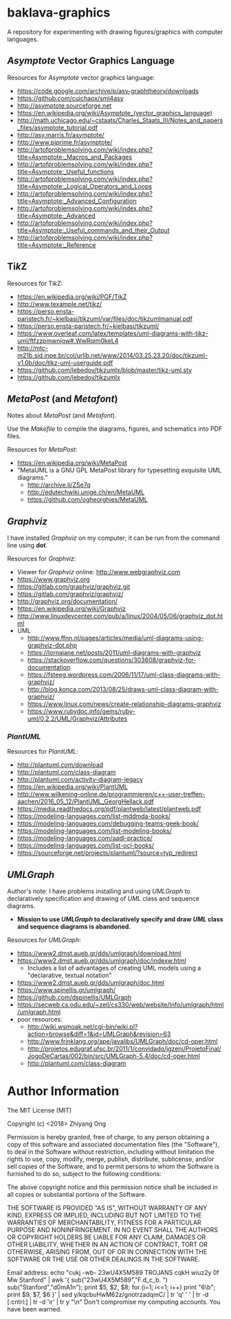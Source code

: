 # baklava-graphics
A repository for experimenting with drawing figures/graphics with computer languages.

##	*Asymptote* Vector Graphics Language


Resources for *Asymptote* vector graphics language:
+ https://code.google.com/archive/p/asy-graphtheory/downloads
+ https://github.com/cuichaox/sml4asy
+ http://asymptote.sourceforge.net
+ https://en.wikipedia.org/wiki/Asymptote_(vector_graphics_language)
+ http://math.uchicago.edu/~cstaats/Charles_Staats_III/Notes_and_papers_files/asymptote_tutorial.pdf
+ http://asy.marris.fr/asymptote/
+ http://www.piprime.fr/asymptote/
+ http://artofproblemsolving.com/wiki/index.php?title=Asymptote:_Macros_and_Packages
+ http://artofproblemsolving.com/wiki/index.php?title=Asymptote:_Useful_functions
+ http://artofproblemsolving.com/wiki/index.php?title=Asymptote:_Logical_Operators_and_Loops
+ http://artofproblemsolving.com/wiki/index.php?title=Asymptote:_Advanced_Configuration
+ http://artofproblemsolving.com/wiki/index.php?title=Asymptote:_Advanced
+ http://artofproblemsolving.com/wiki/index.php?title=Asymptote:_Useful_commands_and_their_Output
+ http://artofproblemsolving.com/wiki/index.php?title=Asymptote:_Reference

















##	Ti*k*Z

Resources for Ti*k*Z:
+ https://en.wikipedia.org/wiki/PGF/TikZ
+ http://www.texample.net/tikz/
+ https://perso.ensta-paristech.fr/~kielbasi/tikzuml/var/files/doc/tikzumlmanual.pdf
+ https://perso.ensta-paristech.fr/~kielbasi/tikzuml/
+ https://www.overleaf.com/latex/templates/uml-diagrams-with-tikz-uml/ftfzzpmwnjqw#.WwRqim0keL4
+ http://mtc-m21b.sid.inpe.br/col/urlib.net/www/2014/03.25.23.20/doc/tikzuml-v1.0b/doc/tikz-uml-userguide.pdf
+ https://github.com/lebedov/tikzumlx/blob/master/tikz-uml.sty
+ https://github.com/lebedov/tikzumlx











## *MetaPost* (and *Metafont*)


Notes about *MetaPost* (and *Metafont*).


Use the *Makefile* to compile the diagrams, figures, and schematics into PDF
	files. 


Resources for *MetaPost*:
+ https://en.wikipedia.org/wiki/MetaPost
+ "MetaUML is a GNU GPL MetaPost library for typesetting exquisite UML diagrams."
	- http://archive.li/ZSe7q
	- http://edutechwiki.unige.ch/en/MetaUML
	- https://github.com/ogheorghies/MetaUML














##	*Graphviz*

I have installed *Graphviz* on my computer; it can be run from the command line
	using **dot**.

Resources for *Graphviz*:
+ Viewer for *Graphviz* online: http://www.webgraphviz.com
+ https://www.graphviz.org
+ https://gitlab.com/graphviz/graphviz.git
+ https://gitlab.com/graphviz/graphviz/
+ http://graphviz.org/documentation/
+ https://en.wikipedia.org/wiki/Graphviz
+ http://www.linuxdevcenter.com/pub/a/linux/2004/05/06/graphviz_dot.html
+ UML
	- http://www.ffnn.nl/pages/articles/media/uml-diagrams-using-graphviz-dot.php
	- https://lornajane.net/posts/2011/uml-diagrams-with-graphviz
	- https://stackoverflow.com/questions/303608/graphviz-for-documentation
	- https://fsteeg.wordpress.com/2006/11/17/uml-class-diagrams-with-graphviz/
	- http://blog.konca.com/2013/08/25/draws-uml-class-diagram-with-graphviz/
	- https://www.linux.com/news/create-relationship-diagrams-graphviz
	- https://www.rubydoc.info/gems/ruby-uml/0.2.2/UML/Graphviz/Attributes





### *PlantUML*

Resources for *PlantUML*:
+ http://plantuml.com/download
+ http://plantuml.com/class-diagram
+ http://plantuml.com/activity-diagram-legacy
+ https://en.wikipedia.org/wiki/PlantUML
+ http://www.wilkening-online.de/programmieren/c++-user-treffen-aachen/2016_05_12/PlantUML_GeorgHellack.pdf
+ https://media.readthedocs.org/pdf/plantweb/latest/plantweb.pdf
+ https://modeling-languages.com/list-mddmda-books/
+ https://modeling-languages.com/debugging-teams-geek-book/
+ https://modeling-languages.com/list-modeling-books/
+ https://modeling-languages.com/aadl-practice/
+ https://modeling-languages.com/list-ocl-books/
+ https://sourceforge.net/projects/plantuml/?source=typ_redirect
























##	*UMLGraph*


Author's note: I have problems installing and using *UMLGraph* to declaratively
	specification and drawing of *UML* class and sequence diagrams.
+ **Mission to use *UMLGraph* to declaratively specify and draw *UML* class and
	sequence diagrams is abandoned.** 




Resources for *UMLGraph*:
+ https://www2.dmst.aueb.gr/dds/umlgraph/download.html
+ https://www2.dmst.aueb.gr/dds/umlgraph/doc/indexw.html
	- Includes a list of advantages of creating UML models using a "declarative,
		textual notation"
+ https://www2.dmst.aueb.gr/dds/umlgraph/doc.html
+ https://www.spinellis.gr/umlgraph/
+ https://github.com/dspinellis/UMLGraph
+ https://secweb.cs.odu.edu/~zeil/cs330/web/website/Info/umlgraph/html/umlgraph.html
+ poor resources:
	- http://wiki.wsmoak.net/cgi-bin/wiki.pl?action=browse&diff=1&id=UMLGraph&revision=63
	- http://www.frinklang.org/ape/javalibs/UMLGraph/doc/cd-oper.html
	- http://projetos.edugraf.ufsc.br/2011/1/convidado/jgzeni/ProjetoFinal/JogoDeCartas/002/bin/src/UMLGraph-5.4/doc/cd-oper.html
	- http://plantuml.com/class-diagram


















#	Author Information

The MIT License (MIT)

Copyright (c) <2018> Zhiyang Ong

Permission is hereby granted, free of charge, to any person obtaining a copy of this software and associated documentation files (the "Software"), to deal in the Software without restriction, including without limitation the rights to use, copy, modify, merge, publish, distribute, sublicense, and/or sell copies of the Software, and to permit persons to whom the Software is furnished to do so, subject to the following conditions:

The above copyright notice and this permission notice shall be included in all copies or substantial portions of the Software.

THE SOFTWARE IS PROVIDED "AS IS", WITHOUT WARRANTY OF ANY KIND, EXPRESS OR IMPLIED, INCLUDING BUT NOT LIMITED TO THE WARRANTIES OF MERCHANTABILITY, FITNESS FOR A PARTICULAR PURPOSE AND NONINFRINGEMENT. IN NO EVENT SHALL THE AUTHORS OR COPYRIGHT HOLDERS BE LIABLE FOR ANY CLAIM, DAMAGES OR OTHER LIABILITY, WHETHER IN AN ACTION OF CONTRACT, TORT OR OTHERWISE, ARISING FROM, OUT OF OR IN CONNECTION WITH THE SOFTWARE OR THE USE OR OTHER DEALINGS IN THE SOFTWARE.

Email address: echo "cukj -wb- 23wU4X5M589 TROJANS cqkH wiuz2y 0f Mw Stanford" | awk '{ sub("23wU4X5M589","F.d_c_b. ") sub("Stanford","d0mA1n"); print $5, $2, $8; for (i=1; i<=1; i++) print "6\b"; print $9, $7, $6 }' | sed y/kqcbuHwM62z/gnotrzadqmC/ | tr 'q' ' ' | tr -d [:cntrl:] | tr -d 'ir' | tr y "\n"		Don't compromise my computing accounts. You have been warned.

